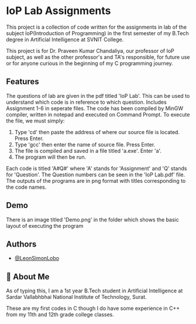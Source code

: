 
# IoP Lab Assignments

This project is a collection of code written for the assignments in lab of the subject IoP(Introduction of Programming) in the first semester of my B.Tech degree in Artificial Intelligence at SVNIT College.

This project is for Dr. Praveen Kumar Chandaliya, our professor of IoP subject, as well as the other professor's and TA's responsible, for future use or for anyone curious in the beginning of my C programming journey.


## Features

The questions of lab are given in the pdf titled 'IoP Lab'. This can be used to understand which code is in reference to which question.
Includes Assignment 1-6 in seperate files.
The code has been compiled by MinGW compiler, written in notepad and executed on Command Prompt.
To execute the file, we must simply:  
1) Type 'cd' then paste the address of where our source file is located. Press Enter.
2) Type 'gcc' then enter the name of source file. Press Enter.  
3) The file is compiled and saved in a file titled 'a.exe'. Enter 'a'.  
4) The program will then be run.

Each code is titled 'A#Q#' where 'A' stands for 'Assignment' and 'Q' stands for 'Question'. The Question numbers can be seen in the 'IoP Lab.pdf' file. The outputs of the programs are in png format with titles corresponding to the code names.

## Demo

There is an image titled 'Demo.png' in the folder which shows the basic layout of executing the program

## Authors

- [@LeonSimonLobo](https://github.com/LeonSimonLobo)


## 🚀 About Me
As of typing this, I am a 1st year B.Tech student in Artificial Intelligence at Sardar Vallabhbhai National Institute of Technology, Surat.

These are my first codes in C though I do have some experience in C++ from my 11th and 12th grade college classes.

